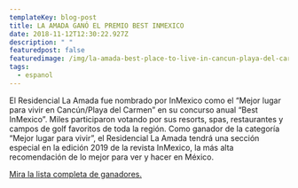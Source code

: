 ```yaml
---
templateKey: blog-post
title: LA AMADA GANÓ EL PREMIO BEST INMEXICO
date: 2018-11-12T12:30:22.927Z
description: " "
featuredpost: false
featuredimage: /img/la-amada-best-place-to-live-in-cancun-playa-del-carmen-inmexico-contest-winner-1080x675.jpg
tags:
  - espanol
---
```

El Residencial La Amada fue nombrado por InMexico como el “Mejor lugar para vivir en Cancún/Playa del Carmen” en su concurso anual “Best InMexico”. Miles participaron votando por sus resorts, spas, restaurantes y campos de golf favoritos de toda la región. Como ganador de la categoría “Mejor lugar para vivir”, el Residencial La Amada tendrá una sección especial en la edición 2019 de la revista InMexico, la más alta recomendación de lo mejor para ver y hacer en México.

[Mira la lista completa de ganadores.](https://www.inmexico.com/best-inmexico/cancun-playa-del-carmen/)